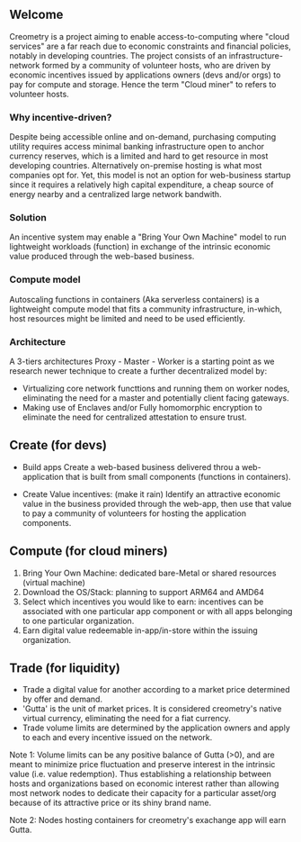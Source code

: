 ## Welcome 

Creometry is a project aiming to enable access-to-computing where "cloud services" are a far reach due to economic constraints and financial policies, notably in developing countries. 
The project consists of an infrastructure-network formed by a community of volunteer hosts, who are driven by economic incentives issued by applications owners (devs and/or orgs) to pay for compute and storage. Hence the term "Cloud miner" to refers to volunteer hosts.

### Why incentive-driven?
Despite being accessible online and on-demand, purchasing computing utility requires access minimal banking infrastructure open to anchor currency reserves, which is a limited and hard to get resource in most developing countries.
Alternatively on-premise hosting is what most companies opt for. Yet, this model is not an option for web-business startup since it requires a relatively high capital expenditure, a cheap source of energy nearby and a centralized large network bandwith.

### Solution
An incentive system may enable a "Bring Your Own Machine" model to run lightweight workloads (function) in exchange of the intrinsic economic value produced through the web-based business.   

### Compute model

Autoscaling functions in containers (Aka serverless containers) is a lightweight compute model that fits a community infrastructure, in-which, host resources might be limited and need to be used efficiently.

### Architecture

A 3-tiers architectures Proxy - Master - Worker is a starting point as we research newer technique to create a further decentralized model by: 
 - Virtualizing core network functtions and running them on worker nodes, eliminating the need for a master and potentially client facing gateways.
 - Making use of Enclaves and/or Fully homomorphic encryption to eliminate the need for centralized attestation to ensure trust.

## Create (for devs)
- Build apps
   Create a web-based business delivered throu a web-application that is built from small components (functions in containers).
   
- Create Value incentives: (make it rain)
   Identify an attractive economic value in the business provided through the web-app, then use that value to pay a community of volunteers for hosting the application components.

## Compute (for cloud miners)
  1. Bring Your Own Machine: dedicated bare-Metal or shared resources (virtual machine)
  2. Download the OS/Stack: planning to support ARM64 and AMD64 
  3. Select which incentives you would like to earn: incentives can be associated with one particular app component or with all apps belonging to one particular organization.
  4. Earn digital value redeemable in-app/in-store within the issuing organization.
  

## Trade (for liquidity)
- Trade a digital value for another according to a market price determined by offer and demand. 
- 'Gutta' is the unit of market prices. It is considered creometry's native virtual currency, eliminating the need for a fiat currency.
- Trade volume limits are determined by the application owners and apply to each and every incentive issued on the network. 

Note 1: Volume limits can be any positive balance of Gutta (>0), and are meant to minimize price fluctuation and preserve interest in the intrinsic value (i.e. value redemption). Thus establishing a relationship between hosts and organizations based on economic interest rather than allowing most network nodes to dedicate their capacity for a particular asset/org because of its attractive price or its shiny brand name. 

Note 2: Nodes hosting containers for creometry's exachange app will earn Gutta.





